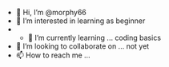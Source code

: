 - 👋 Hi, I’m @morphy66
- 👀 I’m interested in learning as beginner 
- - 🌱 I’m currently learning ... coding basics
- 💞️ I’m looking to collaborate on ... not yet
- 📫 How to reach me ...

<!---
morphy66/morphy66 is a ✨ special ✨ repository because its `README.md` (this file) appears on your GitHub profile.
You can click the Preview link to take a look at your changes.
--->
